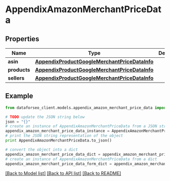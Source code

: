 # AppendixAmazonMerchantPriceData


## Properties

Name | Type | Description | Notes
------------ | ------------- | ------------- | -------------
**asin** | [**AppendixProductGoogleMerchantPriceDataInfo**](AppendixProductGoogleMerchantPriceDataInfo.md) |  | [optional] 
**products** | [**AppendixProductGoogleMerchantPriceDataInfo**](AppendixProductGoogleMerchantPriceDataInfo.md) |  | [optional] 
**sellers** | [**AppendixProductGoogleMerchantPriceDataInfo**](AppendixProductGoogleMerchantPriceDataInfo.md) |  | [optional] 

## Example

```python
from dataforseo_client.models.appendix_amazon_merchant_price_data import AppendixAmazonMerchantPriceData

# TODO update the JSON string below
json = "{}"
# create an instance of AppendixAmazonMerchantPriceData from a JSON string
appendix_amazon_merchant_price_data_instance = AppendixAmazonMerchantPriceData.from_json(json)
# print the JSON string representation of the object
print AppendixAmazonMerchantPriceData.to_json()

# convert the object into a dict
appendix_amazon_merchant_price_data_dict = appendix_amazon_merchant_price_data_instance.to_dict()
# create an instance of AppendixAmazonMerchantPriceData from a dict
appendix_amazon_merchant_price_data_form_dict = appendix_amazon_merchant_price_data.from_dict(appendix_amazon_merchant_price_data_dict)
```
[[Back to Model list]](../README.md#documentation-for-models) [[Back to API list]](../README.md#documentation-for-api-endpoints) [[Back to README]](../README.md)


